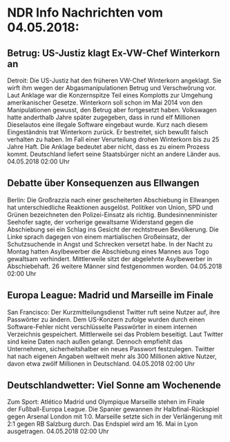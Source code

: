 # NDR Info Nachrichten vom 04.05.2018:


## Betrug: US-Justiz klagt Ex-VW-Chef Winterkorn an
Detroit: Die US-Justiz hat den früheren VW-Chef Winterkorn angeklagt. Sie wirft ihm wegen der Abgasmanipulationen Betrug und Verschwörung vor. Laut Anklage war die Konzernspitze Teil eines Komplotts zur Umgehung amerikanischer Gesetze. Winterkorn soll schon im Mai 2014 von den Manipulationen gewusst, den Betrug aber fortgesetzt haben. Volkswagen hatte anderthalb Jahre später zugegeben, dass in rund elf Millionen Dieselautos eine illegale Software eingebaut wurde. Kurz nach diesem Eingeständnis trat Winterkorn zurück. Er bestreitet, sich bewußt falsch verhalten zu haben. Im Fall einer Verurteilung drohen Winterkorn bis zu 25 Jahre Haft. Die Anklage bedeutet aber nicht, dass es zu einem Prozess kommt. Deutschland liefert seine Staatsbürger nicht an andere Länder aus. 04.05.2018 02:00 Uhr 

## Debatte über Konsequenzen aus Ellwangen
Berlin: 	Die Großrazzia nach einer gescheiterten Abschiebung in Ellwangen hat unterschiedliche Reaktionen ausgelöst. Politiker von Union, SPD und Grünen bezeichneten den Polizei-Einsatz als richtig. Bundesinnenminister Seehofer sagte, der vorherige gewaltsame Widerstand gegen die Abschiebung sei ein Schlag ins Gesicht der rechtstreuen Bevölkerung. Die Linke sprach dagegen von einem martialischen Großeinsatz, der Schutzsuchende in Angst und Schrecken versetzt habe. In der Nacht zu Montag hatten Asylbewerber die Abschiebung eines Mannes aus Togo gewaltsam verhindert. Mittlerweile sitzt der abgelehnte Asylbewerber in Abschiebehaft. 26 weitere Männer sind festgenommen worden. 04.05.2018 02:00 Uhr 

## Europa League: Madrid und Marseille im Finale
San Francisco: Der Kurzmitteilungsdienst Twitter ruft seine Nutzer auf, ihre Passwörter zu ändern. Dem US-Konzern zufolge wurden durch einen Software-Fehler nicht verschlüsselte Passwörter in einem internen Verzeichnis gespeichert. Mittlerweile sei das Problem beseitigt. Laut Twitter sind keine Daten nach außen gelangt. Dennoch empfiehlt das Unternehmen, sicherheitshalber ein neues Passwort festzulegen. Twitter hat nach eigenen Angaben weltweit mehr als 300 Millionen aktive Nutzer, davon etwa zwölf Millionen in Deutschland. 04.05.2018 02:00 Uhr 

## Deutschlandwetter: Viel Sonne am Wochenende
Zum Sport: 		Atlético Madrid und Olympique Marseille stehen im Finale der Fußball-Europa League. Die Spanier gewannen ihr Halbfinal-Rückspiel gegen Arsenal London mit 1:0. Marseille setzte sich in der Verlängerung mit 2:1 gegen RB Salzburg durch. Das Endspiel wird am 16. Mai in Lyon ausgetragen. 04.05.2018 02:00 Uhr 
